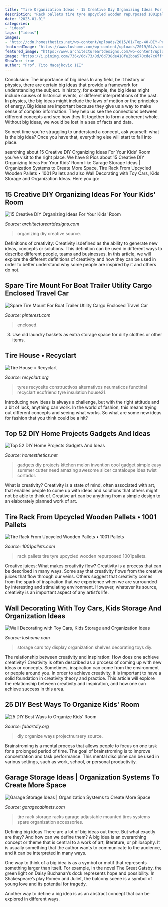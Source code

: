 ```yaml
---
title: "Tire Organization Ideas - 15 Creative Diy Organizing Ideas For Your Kids&#039; Room"
description: "Rack pallets tire tyre upcycled wooden repurposed 1001pallets"
date: "2023-01-01"
categories:
- "ideas"
tags: ["ideas"]
images:
- "http://cdn.homesthetics.net/wp-content/uploads/2015/01/Top-40-DIY-Projects-Gadgets-And-Ideas-For-Your-Home-homesthetics.net-12.jpg"
featuredImage: "https://www.lushome.com/wp-content/uploads/2019/04/storage-organization-decoration-ideas-cars-kids-toys-20.jpg"
featured_image: "https://www.architectureartdesigns.com/wp-content/uploads/2017/02/15-Creative-DIY-Organizing-Ideas-For-Your-Kids-Room-4.jpg"
image: "https://i.pinimg.com/736x/6d/73/8d/6d738de418fe2bba570cde7c6fffe0f1.jpg"
ShowToc: true
author: "Prof. Tito Macejkovic III"
---
```



Conclusion: The importance of big ideas
In any field, be it history or physics, there are certain big ideas that provide a framework for understanding the subject. In history, for example, the big ideas might include causes of historical events, or different interpretations of the past. In physics, the big ideas might include the laws of motion or the principles of energy.
Big ideas are important because they give us a way to make sense of complex information. They help us see the connections between different concepts and see how they fit together to form a coherent whole. Without big ideas, we would be lost in a sea of facts and data.

So next time you're struggling to understand a concept, ask yourself: what is the big idea? Once you have that, everything else will start to fall into place.

	

		
searching about 15 Creative DIY Organizing Ideas For Your Kids&#039; Room you've visit to the right place. We have 8 Pics about 15 Creative DIY Organizing Ideas For Your Kids&#039; Room like Garage Storage Ideas | Organization Systems to Create More Space, Tire Rack From Upcycled Wooden Pallets • 1001 Pallets and also Wall Decorating with Toy Cars, Kids Storage and Organization Ideas. Here you go:
		
    
## 15 Creative DIY Organizing Ideas For Your Kids&#039; Room

<img loading=lazy src="https://www.architectureartdesigns.com/wp-content/uploads/2017/02/15-Creative-DIY-Organizing-Ideas-For-Your-Kids-Room-4.jpg" onerror="this.onerror=null;this.src='https://tse4.mm.bing.net/th?id=OIP.kCmQptO7plH1uIld40atIAHaJ3&amp;pid=15.1';" alt="15 Creative DIY Organizing Ideas For Your Kids&#039; Room">

_Source: architectureartdesigns.com_

>organizing diy creative source. 

	

Definitions of creativity:
Creativity isdefined as the ability to generate new ideas, concepts or solutions. This definition can be used in different ways to describe different people, teams and businesses. In this article, we will explore the different definitions of creativity and how they can be used in order to better understand why some people are inspired by it and others do not.

    
## Spare Tire Mount For Boat Trailer Utility Cargo Enclosed Travel Car

<img loading=lazy src="https://i.pinimg.com/736x/6d/73/8d/6d738de418fe2bba570cde7c6fffe0f1.jpg" onerror="this.onerror=null;this.src='https://tse2.mm.bing.net/th?id=OIP.MuWUdBCeZ8UDrPsUrntE8gHaHa&amp;pid=15.1';" alt="Spare Tire Mount For Boat Trailer Utility Cargo Enclosed Travel Car">

_Source: pinterest.com_

>enclosed. 

	

3. Use old laundry baskets as extra storage space for dirty clothes or other items.

    
## Tire House • Recyclart

<img loading=lazy src="https://www.recyclart.org/wp-content/uploads/2009/05/tire-house21.jpg" onerror="this.onerror=null;this.src='https://tse1.mm.bing.net/th?id=OIP.G-RuMw96kbcT93CMtVrqNgHaFj&amp;pid=15.1';" alt="Tire House • Recyclart">

_Source: recyclart.org_

>tyres recycelte constructivos alternativos neumaticos functinal recyclart ecofriend tyre insulation house21. 

	

Introducing new ideas is always a challenge, but with the right attitude and a bit of luck, anything can work. In the world of fashion, this means trying out different concepts and seeing what works. So what are some new ideas for fashion that you think could be a hit?

    
## Top 52 DIY Home Projects Gadgets And Ideas

<img loading=lazy src="http://cdn.homesthetics.net/wp-content/uploads/2015/01/Top-40-DIY-Projects-Gadgets-And-Ideas-For-Your-Home-homesthetics.net-12.jpg" onerror="this.onerror=null;this.src='https://tse3.mm.bing.net/th?id=OIP.rTQw8rLsGpUYyBkhbyEyOgHaFV&amp;pid=15.1';" alt="Top 52 DIY Home Projects Gadgets And Ideas">

_Source: homesthetics.net_

>gadgets diy projects kitchen melon invention cool gadget simple easy summer cutter need amazing awesome slicer cantaloupe idea twist cortador. 

	

What is creativity?
Creativity is a state of mind, often associated with art, that enables people to come up with ideas and solutions that others might not be able to think of. Creative art can be anything from a simple design to an elaborately planned work of art.

    
## Tire Rack From Upcycled Wooden Pallets • 1001 Pallets

<img loading=lazy src="https://www.1001pallets.com/wp-content/uploads/2014/04/1001pallets.com-tire-rack-from-upcycled-wooden-pallets.jpg" onerror="this.onerror=null;this.src='https://tse1.mm.bing.net/th?id=OIP.GvzghPcyQakwivf_NgTSLwHaJ4&amp;pid=15.1';" alt="Tire Rack From Upcycled Wooden Pallets • 1001 Pallets">

_Source: 1001pallets.com_

>rack pallets tire tyre upcycled wooden repurposed 1001pallets. 

	

Creative juices: What makes creativity flow?
Creativity is a process that can be described in many ways. Some say that creativity flows from the creative juices that flow through our veins. Others suggest that creativity comes from the spark of inspiration that we experience when we are surrounded by interesting and stimulating environment. However, whatever its source, creativity is an important aspect of any artist’s life.

    
## Wall Decorating With Toy Cars, Kids Storage And Organization Ideas

<img loading=lazy src="https://www.lushome.com/wp-content/uploads/2019/04/storage-organization-decoration-ideas-cars-kids-toys-20.jpg" onerror="this.onerror=null;this.src='https://tse3.mm.bing.net/th?id=OIP.1sft8gUoD51_4Qvty_E7EwHaKB&amp;pid=15.1';" alt="Wall Decorating with Toy Cars, Kids Storage and Organization Ideas">

_Source: lushome.com_

>storage cars toy display organization shelves decorating toys diy. 

	

The relationship between creativity and inspiration: How does one achieve creativity?
Creativity is often described as a process of coming up with new ideas or concepts. Sometimes, inspiration can come from the environment or people around you. In order to achieve creativity, it is important to have a solid foundation in creativity theory and practice. This article will explore the relationship between creativity and inspiration, and how one can achieve success in this area.

    
## 25 DIY Best Ways To Organize Kids&#039; Room

<img loading=lazy src="http://fabartdiy.org/wp-content/uploads/2015/10/25-DIY-Best-Ways-to-Organize-Kids-Room1.jpg" onerror="this.onerror=null;this.src='https://tse2.mm.bing.net/th?id=OIP.7LnuIO675JQmGft08AUxRQHaLK&amp;pid=15.1';" alt="25 DIY Best Ways to Organize Kids&#039; Room">

_Source: fabartdiy.org_

>diy organize ways projectnursery source. 

	

Brainstroming is a mental process that allows people to focus on one task for a prolonged period of time. The goal of brainstroming is to improve concentration and task performance. This mental discipline can be used in various settings, such as work, school, or personal productivity.

    
## Garage Storage Ideas | Organization Systems To Create More Space

<img loading=lazy src="https://3duswt1unice1n270k4fpkqn-wpengine.netdna-ssl.com/wp-content/uploads/2019/05/adjustable-tire-rack.jpeg" onerror="this.onerror=null;this.src='https://tse1.mm.bing.net/th?id=OIP.H1aFWIdAuOWlgpVCFm3z5QHaD3&amp;pid=15.1';" alt="Garage Storage Ideas | Organization Systems to Create More Space">

_Source: garagecabinets.com_

>tire rack storage racks garage adjustable mounted tires systems spare organization accessories. 

	

Defining big ideas
There are a lot of big ideas out there. But what exactly are they? And how can we define them?
A big idea is an overarching concept or theme that is central to a work of art, literature, or philosophy. It is usually something that the author wants to communicate to the audience, and it can be interpreted in many ways.

One way to think of a big idea is as a symbol or motif that represents something larger than itself. For example, in the novel The Great Gatsby, the green light on Daisy Buchanan’s dock represents hope and possibility. In Shakespeare’s play Romeo and Juliet, the balcony scene is a symbol of young love and its potential for tragedy.

Another way to define a big idea is as an abstract concept that can be explored in different ways.

